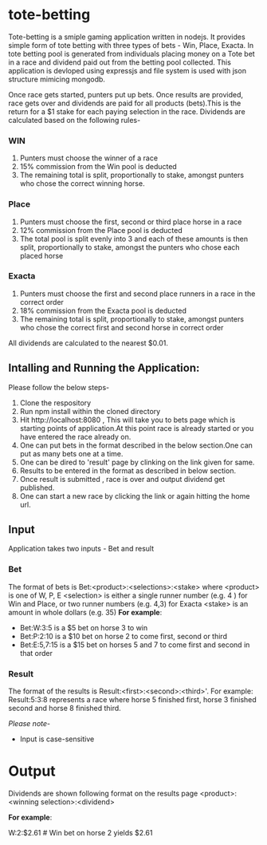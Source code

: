 # tote-betting

Tote-betting is a smiple gaming application written in nodejs. It provides simple form of tote betting with three types of bets - Win, Place, Exacta. In tote betting pool is generated from individuals placing money on a Tote bet in a race and dividend paid out from the betting pool collected.
This application is devloped using expressjs and file system is used with json structure mimicing mongodb.  

Once race gets started, punters put up bets. Once results are provided, race gets over and dividends are paid for all products (bets).This is the return for a $1 stake for each paying selection in the race. 
Dividends are calculated based on the following rules-

### WIN
1. Punters must choose the winner of a race
2. 15% commission from the Win pool is deducted
3. The remaining total is split, proportionally to stake, amongst punters who chose the correct winning horse.

### Place
1. Punters must choose the first, second or third place horse in a race
2. 12% commission from the Place pool is deducted
3. The total pool is split evenly into 3 and each of these amounts is then split, proportionally to stake, amongst the punters who chose each placed horse

### Exacta
1. Punters must choose the first and second place runners in a race in the correct order
2. 18% commission from the Exacta pool is deducted
3. The remaining total is split, proportionally to stake, amongst punters who chose the correct first and second horse in correct order

All dividends are calculated to the nearest $0.01.

## Intalling and Running the Application:
Please follow the below steps- 
1. Clone the respository
2. Run npm install within the cloned directory
3. Hit http://localhost:8080 , This will take you to bets page which is starting points of application.At this point race is already started or you have entered the race already on.
4. One can put bets in the format described in the below section.One can put as many bets one at a time.
5. One can be dired to 'result' page by clinking on the link given for same.
6. Results to be entered in the format as described in below section.
7. Once result is submitted , race is over and output dividend get published.
8. One can start a new race by clicking the link or again hitting the home url. 

## Input

Application takes two inputs - Bet and result
### Bet
The format of bets is Bet:\<product\>:\<selections\>:\<stake\> 
where \<product\> is one of W, P, E 
\<selection\> is either a single runner number (e.g. 4 ) for Win and Place, or two runner numbers (e.g. 4,3) for Exacta 
\<stake\> is an amount in whole dollars (e.g. 35)
**For example**: 
 - Bet:W:3:5 is a $5 bet on horse 3 to win 
 - Bet:P:2:10 is a $10 bet on horse 2 to come first, second or third 
 - Bet:E:5,7:15 is a $15 bet on horses 5 and 7 to come first and second in that order

### Result
The format of the results is Result:\<first\>:\<second\>:\<third>\'. 
For example: 
Result:5:3:8 represents a race where horse 5 finished first, horse 3 finished second and horse 8 finished third.

*Please note*- 
- Input is case-sensitive

# Output
Dividends are shown following format on the results page
\<product\>:\<winning selection\>:\<dividend\>

**For example**:

W:2:$2.61 # Win bet on horse 2 yields $2.61
